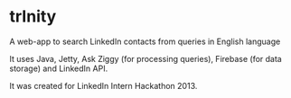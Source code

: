 trInity
=======

A web-app to search LinkedIn contacts from queries in English language

It uses Java, Jetty, Ask Ziggy (for processing queries), Firebase (for data storage) and LinkedIn API.

It was created for LinkedIn Intern Hackathon 2013.

